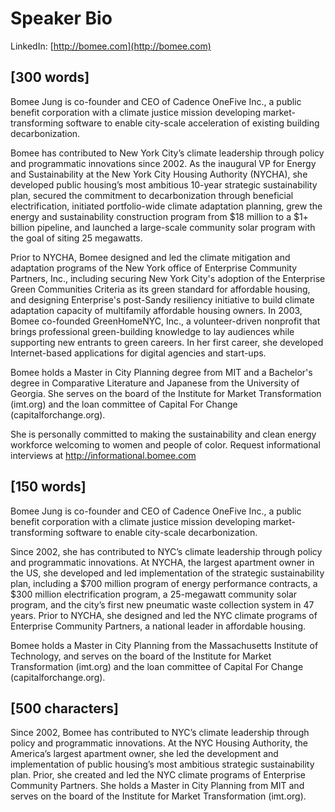 # Speaker Bio

LinkedIn: [http://bomee.com](http://bomee.com)

## [300 words]

Bomee Jung is co-founder and CEO of Cadence OneFive Inc., a public benefit corporation with a climate justice mission developing market-transforming software to enable city-scale acceleration of existing building decarbonization.

Bomee has contributed to New York City’s climate leadership through policy and programmatic innovations since 2002. As the inaugural VP for Energy and Sustainability at the New York City Housing Authority (NYCHA), she developed public housing’s most ambitious 10-year strategic sustainability plan, secured the commitment to decarbonization through beneficial electrification, initiated portfolio-wide climate adaptation planning, grew the energy and sustainability construction program from $18 million to a $1+ billion pipeline, and launched a large-scale community solar program with the goal of siting 25 megawatts.

Prior to NYCHA, Bomee designed and led the climate mitigation and adaptation programs of the New York office of  Enterprise Community Partners, Inc., including securing New York City's adoption of the Enterprise Green Communities Criteria as its green standard for affordable housing, and designing Enterprise's post-Sandy resiliency initiative to build climate adaptation capacity of multifamily affordable housing owners. In 2003, Bomee co-founded GreenHomeNYC, Inc., a volunteer-driven nonprofit that brings professional green-building knowledge to lay audiences while supporting new entrants to green careers. In her first career, she developed Internet-based applications for digital agencies and start-ups.

Bomee holds a Master in City Planning degree from MIT and a Bachelor's degree in Comparative Literature and Japanese from the University of Georgia. She serves on the board of the Institute for Market Transformation (imt.org) and the loan committee of Capital For Change (capitalforchange.org).

She is personally committed to making the sustainability and clean energy workforce welcoming to women and people of color. Request informational interviews at http://informational.bomee.com

## [150 words]
Bomee Jung is co-founder and CEO of Cadence OneFive Inc., a public benefit corporation with a climate justice mission developing market-transforming software to enable city-scale decarbonization.

Since 2002, she has contributed to NYC’s climate leadership through policy and programmatic innovations. At NYCHA, the largest apartment owner in the US, she developed and led implementation of the strategic sustainability plan, including a $700 million program of energy performance contracts, a $300 million electrification program, a 25-megawatt community solar program, and the city’s first new pneumatic waste collection system in 47 years. Prior to NYCHA, she designed and led the NYC climate programs of Enterprise Community Partners, a national leader in affordable housing.

Bomee holds a Master in City Planning from the Massachusetts Institute of Technology, and serves on the board of the Institute for Market Transformation (imt.org) and the loan committee of Capital For Change (capitalforchange.org).

## [500 characters]
Since 2002, Bomee has contributed to NYC’s climate leadership through policy and programmatic innovations. At the NYC Housing Authority, the America’s largest apartment owner, she led the development and implementation of public housing’s most ambitious strategic sustainability plan. Prior, she created and led the NYC climate programs of Enterprise Community Partners. She holds a Master in City Planning from MIT and serves on the board of the Institute for Market Transformation (imt.org).
